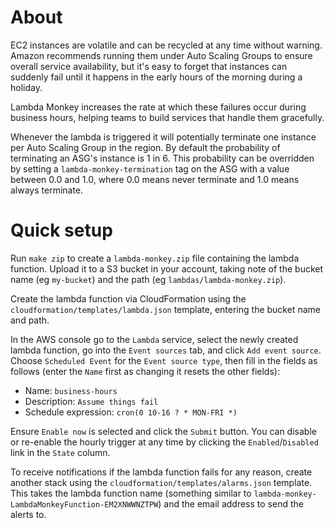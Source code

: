# About

EC2 instances are volatile and can be recycled at any time without warning.
Amazon recommends running them under Auto Scaling Groups to ensure overall
service availability, but it's easy to forget that instances can suddenly fail
until it happens in the early hours of the morning during a holiday.

Lambda Monkey increases the rate at which these failures occur during business
hours, helping teams to build services that handle them gracefully.

Whenever the lambda is triggered it will potentially terminate one instance per
Auto Scaling Group in the region.  By default the probability of terminating an
ASG's instance is 1 in 6.  This probability can be overridden by setting a
`lambda-monkey-termination` tag on the ASG with a value between 0.0 and 1.0,
where 0.0 means never terminate and 1.0 means always terminate.


# Quick setup

Run `make zip` to create a `lambda-monkey.zip` file containing the lambda
function.  Upload it to a S3 bucket in your account, taking note of the bucket
name (eg `my-bucket`) and the path (eg `lambdas/lambda-monkey.zip`).

Create the lambda function via CloudFormation using the
`cloudformation/templates/lambda.json` template, entering the bucket name and
path.

In the AWS console go to the `Lambda` service, select the newly created lambda
function, go into the `Event sources` tab, and click `Add event source`.
Choose `Scheduled Event` for the `Event source type`, then fill in the fields
as follows (enter the `Name` first as changing it resets the other fields):
* Name: `business-hours`
* Description: `Assume things fail`
* Schedule expression: `cron(0 10-16 ? * MON-FRI *)`

Ensure `Enable now` is selected and click the `Submit` button.  You can disable
or re-enable the hourly trigger at any time by clicking the
`Enabled`/`Disabled` link in the `State` column.

To receive notifications if the lambda function fails for any reason, create
another stack using the `cloudformation/templates/alarms.json` template.  This
takes the lambda function name (something similar to
`lambda-monkey-LambdaMonkeyFunction-EM2XNWWNZTPW`) and the email address to
send the alerts to.
